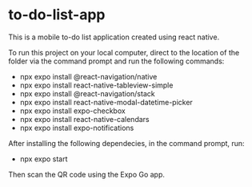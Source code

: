 # to-do-list-app
This is a mobile to-do list application created using react native.

To run this project on your local computer, direct to the location of the folder via the command prompt and run the following commands:
- npx expo install @react-navigation/native
- npx expo install react-native-tableview-simple
- npx expo install @react-navigation/stack
- npx expo install react-native-modal-datetime-picker
- npx expo install expo-checkbox
- npx expo install react-native-calendars
- npx expo install expo-notifications

After installing the following dependecies, in the command prompt, run:
- npx expo start

Then scan the QR code using the Expo Go app.
